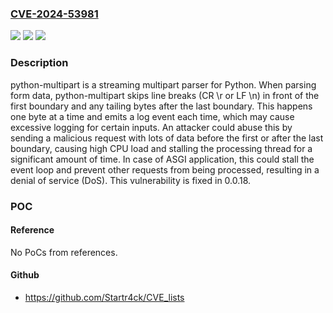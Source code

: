 ### [CVE-2024-53981](https://cve.mitre.org/cgi-bin/cvename.cgi?name=CVE-2024-53981)
![](https://img.shields.io/static/v1?label=Product&message=python-multipart&color=blue)
![](https://img.shields.io/static/v1?label=Version&message=%3D%20%3C%200.0.18%20&color=brighgreen)
![](https://img.shields.io/static/v1?label=Vulnerability&message=CWE-770%3A%20Allocation%20of%20Resources%20Without%20Limits%20or%20Throttling&color=brighgreen)

### Description

python-multipart is a streaming multipart parser for Python. When parsing form data, python-multipart skips line breaks (CR \r or LF \n) in front of the first boundary and any tailing bytes after the last boundary. This happens one byte at a time and emits a log event each time, which may cause excessive logging for certain inputs. An attacker could abuse this by sending a malicious request with lots of data before the first or after the last boundary, causing high CPU load and stalling the processing thread for a significant amount of time. In case of ASGI application, this could stall the event loop and prevent other requests from being processed, resulting in a denial of service (DoS). This vulnerability is fixed in 0.0.18.

### POC

#### Reference
No PoCs from references.

#### Github
- https://github.com/Startr4ck/CVE_lists

